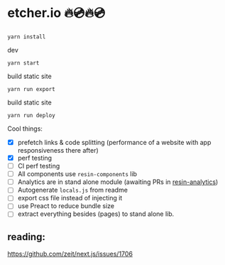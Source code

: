 # etcher.io 🔥💿🔥💿

```
yarn install
```

dev
```
yarn start
```

build static site
```
yarn run export
```

build static site
```
yarn run deploy
```

Cool things:
- [x] prefetch links & code splitting (performance of a website with app responsiveness there after)
- [x] perf testing
- [ ] CI perf testing
- [ ] All components use `resin-components` lib
- [ ] Analytics are in stand alone module (awaiting PRs in [resin-analytics](https://github.com/resin-io-modules/))
- [ ] Autogenerate `locals.js` from readme
- [ ] export css file instead of injecting it
- [ ] use Preact to reduce bundle size
- [ ] extract everything besides (pages) to stand alone lib.

## reading:
https://github.com/zeit/next.js/issues/1706
